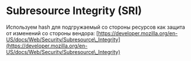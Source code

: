 # Subresource Integrity (SRI)

Используем hash для подгружаемый со стороны ресурсов как защита от изменений со стороны вендора: [https://developer.mozilla.org/en-US/docs/Web/Security/Subresource\_Integrity](https://developer.mozilla.org/en-US/docs/Web/Security/Subresource\_Integrity)
